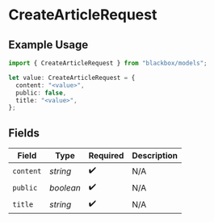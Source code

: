 # CreateArticleRequest

## Example Usage

```typescript
import { CreateArticleRequest } from "blackbox/models";

let value: CreateArticleRequest = {
  content: "<value>",
  public: false,
  title: "<value>",
};
```

## Fields

| Field              | Type               | Required           | Description        |
| ------------------ | ------------------ | ------------------ | ------------------ |
| `content`          | *string*           | :heavy_check_mark: | N/A                |
| `public`           | *boolean*          | :heavy_check_mark: | N/A                |
| `title`            | *string*           | :heavy_check_mark: | N/A                |